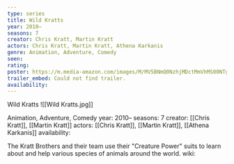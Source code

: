 ```yaml
---
type: series
title: Wild Kratts
year: 2010–
seasons: 7
creator: Chris Kratt, Martin Kratt
actors: Chris Kratt, Martin Kratt, Athena Karkanis
genre: Animation, Adventure, Comedy
seen:
rating: 
poster: https://m.media-amazon.com/images/M/MV5BNmQ0NzhjMDctMmVhMS00NTg0LWI0ZjMtMDJiNDIzOTJiYjcxXkEyXkFqcGdeQXVyODg3NDc1OTE@._V1_SX300.jpg
trailer_embed: Could not find trailer.
availability:
---
```

Wild Kratts
![[Wild Kratts.jpg]]

Animation, Adventure, Comedy
year: 2010–
seasons: 7
creator: [[Chris Kratt]], [[Martin Kratt]]
actors: [[Chris Kratt]], [[Martin Kratt]], [[Athena Karkanis]]
availability:

The Kratt Brothers and their team use their "Creature Power" suits to learn about and help various species of animals around the world.
wiki: 


